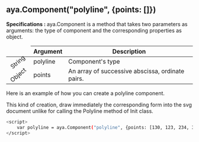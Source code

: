 ## aya.Component("polyline", {points: []})

<style>
.empty-space{
    visibility:hidden;
    display:inline-block;
    border:none;
}
.table_1 .thead-row,
.table_2 .thead-row {
    border-top:none;
}
.type_style{
    transform:rotate(-40deg);
}
</style>
<body>
<b>Specifications : </b>  aya.Component is a method that takes two parameters as arguments: the type of component and the corresponding properties as object.
<table class='table_1'>
    <thead>
    <tr class="thead-row">
        <th class="empty-space"></th>
        <th>Argument</th>
        <th>Description</th>
    </tr>
    </thead>
    <tbody>
    <tr>
        <td class="type_style">String</td>
        <td>polyline</td>
        <td>Component's type</td>
    </tr>
    <tr>
        <td rowspan='1' class="type_style">Object</td>
        <td>points</td>
        <td>
            An array of successive abscissa, ordinate pairs.
        </td>
    </tr>
    </tbody>
</table>
</body>

Here is an example of how you can create a polyline component.
<p>This kind of creation, draw immediately the corresponding form into the svg document unlike for calling the Polyline method of Init class.</p>

```sh
<script>
    var polyline = aya.Component("polyline", {points: [130, 123, 234, 349, 211, 293]});
</script>
```